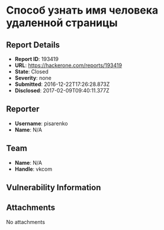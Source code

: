 # Способ узнать имя человека удаленной страницы

## Report Details
- **Report ID**: 193419
- **URL**: https://hackerone.com/reports/193419
- **State**: Closed
- **Severity**: none
- **Submitted**: 2016-12-22T17:26:28.873Z
- **Disclosed**: 2017-02-09T09:40:11.377Z

## Reporter
- **Username**: pisarenko
- **Name**: N/A

## Team
- **Name**: N/A
- **Handle**: vkcom

## Vulnerability Information


## Attachments
No attachments
